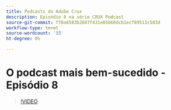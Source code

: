 ```yaml
---
title: Podcasts do Adobe Crux
description: Episódio 8 na série CRUX Podcast
source-git-commit: ff8a6583b2607f431e65b60dcb1ecf89511c583d
workflow-type: tm+mt
source-wordcount: '15'
ht-degree: 0%

---
```


# O podcast mais bem-sucedido - Episódio 8

>[!VIDEO](https://video.tv.adobe.com/v/3429404?quality=12learn=on)
